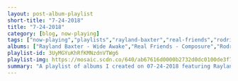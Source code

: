 ```yaml
---
layout: post-album-playlist
short-title: "7-24-2018"
title: "7-24-2018"
category: [blog, now-playing]
tags: ["now-playing","playlists","rayland-baxter","real-friends","rodrigo-y-gabriela","chuck-berry"]
albums: ["Rayland Baxter - Wide Awake","Real Friends - Composure","Rodrigo y Gabriela - Rodrigo Y Gabriela (Deluxe)","Chuck Berry - Have Mercy - His Complete Chess Recordings 1969 - 1974"]
playlist-id: 3UyMGYuKhRfKMNzdnVTWg6
playlist-img: https://mosaic.scdn.co/640/ab67616d0000b2732d0dc0100de3f7bbb918c36aab67616d0000b2738d3eb8fc673f257f99bc74c4ab67616d0000b273d124e1bb796385194f659200ab67616d0000b273f12b6a918856dd7806ad3b22
summary: "A playlist of albums I created on 07-24-2018 featuring Rayland Baxter, Real Friends, Rodrigo y Gabriela, and Chuck Berry"
---
```

